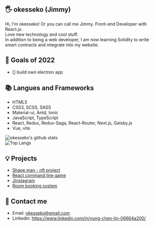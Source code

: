 ## 🖐 okesseko (Jimmy)

Hi, I'm okesseko! Or you can call me Jimmy.
Front-end Developer with React.js.<br/>
Love new technology and cool stuff.<br/>
In addition to being a web developer, I am now learning Solidity to write smart contracts and integrate into my website.<br/>

## 🔭 Goals of 2022

- [] build own electron app

## 📚 Langues and Frameworks
- HTML5
- CSS3, SCSS, SASS
- Material-ui, Antd, Ionic
- JavaScript, TypeScript
- React, Redux, Redux-Saga, React-Router, Next.js, Gatsby.js
- Vue, vite

![okesseko's github stats](https://github-readme-stats.vercel.app/api?username=okesseko&show_icons=true&theme=radical)
<br/>
![Top Langs](https://github-readme-stats.vercel.app/api/top-langs/?username=okesseko&layout=compact)

## 💡 Projects
- [Shape man - nft project](https://github.com/okesseko/shape-man)
- [React command line game](https://github.com/okesseko/react-command-line-game)
- [Jinstagram](https://github.com/okesseko/social)
- [Room booking system](https://github.com/okesseko/room-booking-system)


## 🔗 Contact me
- Email: okesseko@gmail.com
- Linkedin: https://www.linkedin.com/in/yung-chen-lin-06664a200/


